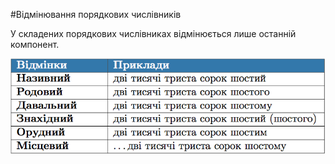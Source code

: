 #Вiдмiнювання порядкових числiвникiв

У складених порядкових числiвниках вiдмiнюється лише останнiй компонент.

<div class="center">
<img src="../pics/7/11.png" width="700px" class="center"/>
</div>
<br>